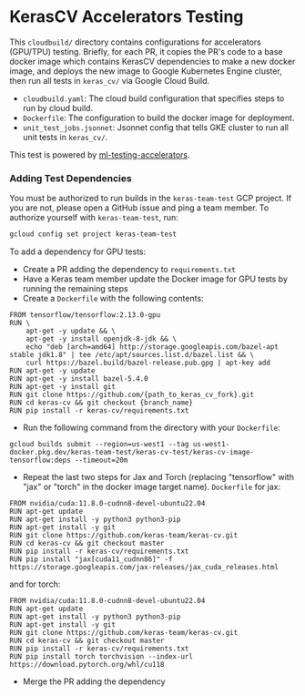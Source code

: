 # KerasCV Accelerators Testing

This `cloudbuild/` directory contains configurations for accelerators (GPU/TPU)
testing. Briefly, for each PR, it copies the PR's code to a base docker image
which contains KerasCV dependencies to make a new docker image, and deploys the
new image to Google Kubernetes Engine cluster, then run all tests in
`keras_cv/` via Google Cloud Build.

- `cloudbuild.yaml`: The cloud build configuration that specifies steps to run
  by cloud build.
- `Dockerfile`: The configuration to build the docker image for deployment.
- `unit_test_jobs.jsonnet`: Jsonnet config that tells GKE cluster to run all
  unit tests in `keras_cv/`.

This test is powered by [ml-testing-accelerators](https://github.com/GoogleCloudPlatform/ml-testing-accelerators).


### Adding Test Dependencies
You must be authorized to run builds in the `keras-team-test` GCP project.
If you are not, please open a GitHub issue and ping a team member.
To authorize yourself with `keras-team-test`, run:

```bash
gcloud config set project keras-team-test
```

To add a dependency for GPU tests:
- Create a PR adding the dependency to `requirements.txt`
- Have a Keras team member update the Docker image for GPU tests by running the remaining steps
- Create a `Dockerfile` with the following contents:
```
FROM tensorflow/tensorflow:2.13.0-gpu
RUN \
    apt-get -y update && \
    apt-get -y install openjdk-8-jdk && \
    echo "deb [arch=amd64] http://storage.googleapis.com/bazel-apt stable jdk1.8" | tee /etc/apt/sources.list.d/bazel.list && \
    curl https://bazel.build/bazel-release.pub.gpg | apt-key add
RUN apt-get -y update
RUN apt-get -y install bazel-5.4.0
RUN apt-get -y install git
RUN git clone https://github.com/{path_to_keras_cv_fork}.git
RUN cd keras-cv && git checkout {branch_name}
RUN pip install -r keras-cv/requirements.txt
```
- Run the following command from the directory with your `Dockerfile`:
```
gcloud builds submit --region=us-west1 --tag us-west1-docker.pkg.dev/keras-team-test/keras-cv-test/keras-cv-image-tensorflow:deps --timeout=20m
```
- Repeat the last two steps for Jax and Torch (replacing "tensorflow" with "jax"
 or "torch" in the docker image target name). `Dockerfile` for jax:
```
FROM nvidia/cuda:11.8.0-cudnn8-devel-ubuntu22.04
RUN apt-get update
RUN apt-get install -y python3 python3-pip
RUN apt-get install -y git
RUN git clone https://github.com/keras-team/keras-cv.git
RUN cd keras-cv && git checkout master
RUN pip install -r keras-cv/requirements.txt
RUN pip install "jax[cuda11_cudnn86]" -f https://storage.googleapis.com/jax-releases/jax_cuda_releases.html
```
  and for torch:
```
FROM nvidia/cuda:11.8.0-cudnn8-devel-ubuntu22.04
RUN apt-get update
RUN apt-get install -y python3 python3-pip
RUN apt-get install -y git
RUN git clone https://github.com/keras-team/keras-cv.git
RUN cd keras-cv && git checkout master
RUN pip install -r keras-cv/requirements.txt
RUN pip install torch torchvision --index-url https://download.pytorch.org/whl/cu118
```
- Merge the PR adding the dependency
